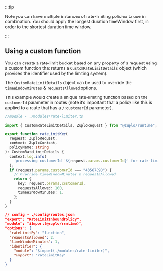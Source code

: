 :::tip

Note you can have multiple instances of rate-limiting policies to use in combination. You should apply the longest duration timeWindow first, in order to the shortest duration time window.

:::

## Using a custom function

You can create a rate-limit bucket based on any property of a request using a
custom function that returns a `CustomRateLimitDetails` object (which provides the identifier used by the limiting system).

The `CustomRateLimitDetails` object can be used to override the `timeWindowMinutes` & `requestsAllowed` options.

This example would create a unique rate-limiting function based on the `customerId` parameter in routes (note it’s important that a policy like this is applied to a route that has a `/:customerId` parameter).

```ts
//module - ./modules/rate-limiter.ts

import { CustomRateLimitDetails, ZuploRequest } from "@zuplo/runtime";

export function rateLimitKey(
  request: ZuploRequest,
  context: ZuploContext,
  policyName: string
): CustomRateLimitDetails {
  context.log.info(
    `processing customerId '${request.params.customerId}' for rate-limit policy '${policyName}'`
  );
  if (request.params.customerId === "43567890") {
    // Override timeWindowMinutes & requestsAllowed
    return {
      key: request.params.customerId,
      requestsAllowed: 100,
      timeWindowMinutes: 1,
    };
  }
}
```

```json
// config - ./config/routes.json
"export": "RateLimitInboundPolicy",
"module": "$import(@zuplo/runtime)",
"options": {
  "rateLimitBy": "function",
  "requestsAllowed": 2,
  "timeWindowMinutes": 1,
  "identifier": {
    "module": "$import(./modules/rate-limiter)",
    "export": "rateLimitKey"
  }
}
```
